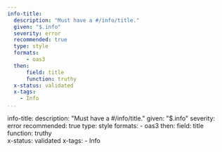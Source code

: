 ```yaml
---
info-title:
  description: "Must have a #/info/title."
  given: "$.info"
  severity: error
  recommended: true
  type: style
  formats:
      - oas3
  then:
      field: title
      function: truthy  
  x-status: validated
  x-tags:
    - Info
...
```

info-title:
  description: "Must have a #/info/title."
  given: "$.info"
  severity: error
  recommended: true
  type: style
  formats:
      - oas3
  then:
      field: title
      function: truthy  
  x-status: validated
  x-tags:
    - Info    